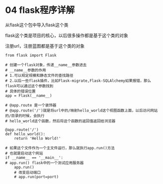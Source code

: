 # 04 flask程序详解

从flask这个包中导入flask这个类

flask这个类是项目的核心，以后很多操作都是基于这个类的对象

注册url，注册蓝图都是基于这个类的对象

```text
from flask import Flask

# 创建一个flask对象，传递__name__参数进去
# __name__参数的作用
# 1.可以规定规模和静态文件的查找路径
# 2.以后一些flask插件，比如Flask-migrate,Flask-SQLAlchemy如果报错，那么flask可以通过这个参数找到
# 具体的错误位置
app = Flask(__name__)

# @app.route 是一个装饰器
# @app.route('/')就是将url中的/映射hello_world这个视图函数上面，以后访问网站的/目录的时候，会执行
# hello_world这个函数，然后将这个函数的返回值返回给浏览器

@app.route('/')
def hello_world():
    return 'Hello World!'

# 如果这个文件作为一个主文件运行，那么就执行app.run()方法
# 也就是启动这个网站
if __name__ == '__main__':
# app.run() flask中的一个测试应用服务器
    app.run()
    # 改变启动端口
    # app.run(port=port)
```

